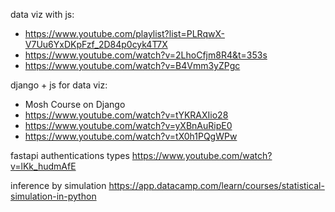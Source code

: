 data viz with js:

- https://www.youtube.com/playlist?list=PLRqwX-V7Uu6YxDKpFzf_2D84p0cyk4T7X
- https://www.youtube.com/watch?v=2LhoCfjm8R4&t=353s
- https://www.youtube.com/watch?v=B4Vmm3yZPgc

django + js for data viz:
- Mosh Course on Django
- https://www.youtube.com/watch?v=tYKRAXIio28
- https://www.youtube.com/watch?v=yXBnAuRipE0
- https://www.youtube.com/watch?v=tX0h1PQgWPw

fastapi authentications types
https://www.youtube.com/watch?v=lKk_hudmAfE

inference by simulation
https://app.datacamp.com/learn/courses/statistical-simulation-in-python